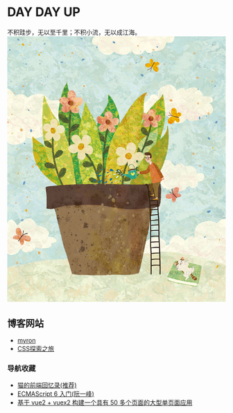 # DAY DAY UP

不积跬步，无以至千里；不积小流，无以成江海。
[![cover](images/cover_thumbnail.jpg)](images/cover_thumbnail.jpg)

## 博客网站
- [myron](http://www.myronliu.com/)
- [CSS探索之旅](http://blog.doyoe.com/)

### 导航收藏
- [ 猫的前端回忆录(推荐) ](https://github.com/windiest/Front-end-tutorial)
- [ECMAScript 6 入门(阮一峰)](http://es6.ruanyifeng.com/)
- [基于 vue2 + vuex2 构建一个具有 50 多个页面的大型单页面应用](https://github.com/bailicangdu/vue2-elm)
